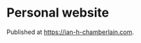 # Personal website

Published at <https://ian-h-chamberlain.com>.

<!--
## TODOs
  * [ ] LinkedIn
  * [ ] Profile photo?
-->
